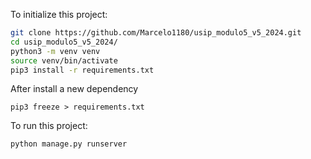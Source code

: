 To initialize this project:
```sh
git clone https://github.com/Marcelo1180/usip_modulo5_v5_2024.git
cd usip_modulo5_v5_2024/
python3 -m venv venv
source venv/bin/activate
pip3 install -r requirements.txt
```
After install a new dependency
```
pip3 freeze > requirements.txt
```

To run this project:
```sh
python manage.py runserver
```